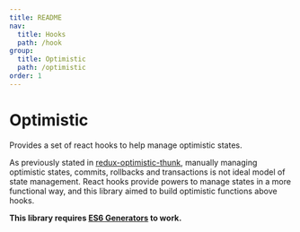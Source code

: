 ```yaml
---
title: README
nav:
  title: Hooks
  path: /hook
group:
  title: Optimistic
  path: /optimistic
order: 1
---
```


# Optimistic

Provides a set of react hooks to help manage optimistic states.

As previously stated in [redux-optimistic-thunk](https://github.com/ecomfe/redux-optimistic-thunk#why-this-middleware),
manually managing optimistic states, commits, rollbacks and transactions is not ideal model of state management.
React hooks provide powers to manage states in a more functional way, and this library aimed to build optimistic functions above hooks.

**This library requires [ES6 Generators](https://caniuse.com/#feat=es6-generators) to work.**